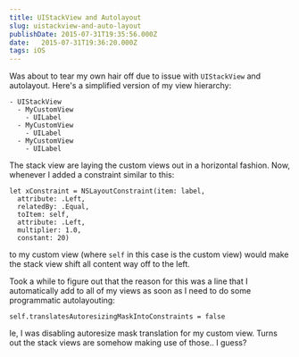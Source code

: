 ```yaml
---
title: UIStackView and Autolayout
slug: uistackview-and-auto-layout
publishDate: 2015-07-31T19:35:56.000Z
date:   2015-07-31T19:36:20.000Z
tags: iOS
---
```


Was about to tear my own hair off due to issue with `UIStackView` and autolayout. Here's a simplified version of my view hierarchy:

```
- UIStackView
  - MyCustomView
    - UILabel
  - MyCustomView
    - UILabel
  - MyCustomView
    - UILabel
```

The stack view are laying the custom views out in a horizontal fashion. Now, whenever I added a constraint similar to this:

```
let xConstraint = NSLayoutConstraint(item: label,
  attribute: .Left,
  relatedBy: .Equal,
  toItem: self,
  attribute: .Left,
  multiplier: 1.0,
  constant: 20)
```

to my custom view (where `self` in this case is the custom view) would make the stack view shift all content way off to the left.

Took a while to figure out that the reason for this was a line that I automatically add to all of my views as soon as I need to do some programmatic autolayouting:

```
self.translatesAutoresizingMaskIntoConstraints = false
```

Ie, I was disabling autoresize mask translation for my custom view. Turns out the stack views are somehow making use of those.. I guess?
